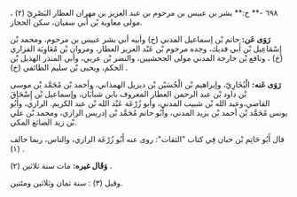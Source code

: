 ٦٩٨ -** خ:** بشر بن عبيس بن مرحوم بن عبد العزيز بن مهران العطار البَصْرِيّ (٢) ، مولى معاوية بْن أَبي سفيان، سكن الحجاز.

**رَوَى عَن:** حاتم بْن إسماعيل المدني (خ) وأبيه أبي بشر عبيس بن مرحوم، ومحمد بْن إِسْمَاعِيل بْن أَبي فديك، وجده مرحوم بْن عَبْد العزيز العطار، ومروان بْن مُعَاوِيَة الفزاري (خ) ، ونافع بْن خارجة المدني مولى الجحشيين، والنضر بْن عربي، وأبي المنذر الهذيل بْن الحكم، ويحيى بْن سليم الطائفي (خ) .

**رَوَى عَنه:** الْبُخَارِيّ، وإبراهيم بْن الْحُسَيْن بْن ديزيل الهمذاني، وأحمد بْن مُحَمَّد بْن موسى بْن داود بْن عبد الرحمن العطار المعروف بابن شبأَبَان، وإسماعيل بْن إِسْحَاقَ القاضي،وعبد الله بْن شبيب المدني، وأبو زُرْعَة عَبْد الله بْن عبد الكريم. الرازي، وأَبُو يونس مُحَمَّد بْن أحمد بْن يزيد المدني، وأَبُو حاتم مُحَمَّد بْن إدريس الرازي، ومحمد بْن علي بْن زيد الصائغ المكي.

قال أَبُو حَاتِم بْن حبان فِي كتاب "الثقات": روى عنه أَبُو زُرْعَة الرازي، والناس، ربما خالف (١) .

**وَقَال غيره:** مات سنة ثلاثين (٢) .

وقيل (٣) : سنة ثمان وثلاثين ومئتين.